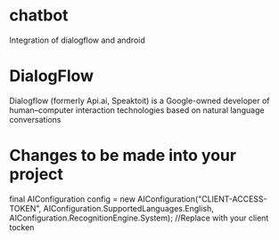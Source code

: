 # chatbot
Integration of dialogflow  and android

# DialogFlow 

Dialogflow (formerly Api.ai, Speaktoit) is a Google-owned developer of human–computer interaction technologies based on natural language conversations

# Changes to be made into your project

 final AIConfiguration config = new AIConfiguration("CLIENT-ACCESS-TOKEN",
                AIConfiguration.SupportedLanguages.English,
                AIConfiguration.RecognitionEngine.System);  //Replace with your client tocken
